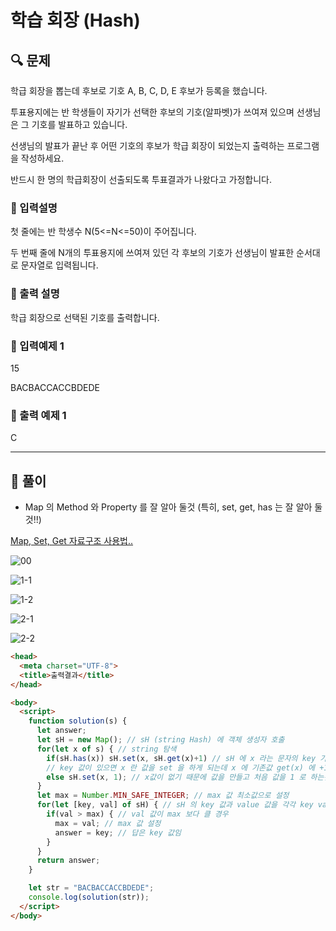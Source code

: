 
# 학습 회장 (Hash)

##  🔍 문제  

학급 회장을 뽑는데 후보로 기호 A, B, C, D, E 후보가 등록을 했습니다.  

투표용지에는  반  학생들이  자기가  선택한  후보의  기호(알파벳)가  쓰여져  있으며  선생님은  그 기호를 발표하고 있습니다.  

선생님의  발표가  끝난  후  어떤  기호의  후보가  학급  회장이  되었는지  출력하는  프로그램을  작성하세요.   

반드시 한 명의 학급회장이 선출되도록 투표결과가 나왔다고 가정합니다.


### 🔹 입력설명
첫 줄에는 반 학생수 N(5<=N<=50)이 주어집니다.  

두 번째 줄에 N개의 투표용지에 쓰여져 있던 각 후보의 기호가 선생님이 발표한 순서대로 문자열로 입력됩니다.

### 🔹 출력 설명
학급 회장으로 선택된 기호를 출력합니다.  


### 🔹 입력예제 1
15  

BACBACCACCBDEDE

### 🔹 출력 예제 1
C


----

##  📌 풀이

- Map 의 Method 와 Property 를 잘 알아 둘것 (특히, set, get, has 는 잘 알아 둘것!!)  

[Map, Set, Get 자료구조 사용법..](https://ko.javascript.info/map-set)

![00](https://user-images.githubusercontent.com/28912774/117593621-4e6e2d00-b177-11eb-8198-003227f7e4a3.jpg)

![1-1](https://user-images.githubusercontent.com/28912774/117593664-647bed80-b177-11eb-8e61-f41a64741f72.png)


![1-2](https://user-images.githubusercontent.com/28912774/117593692-65ad1a80-b177-11eb-95e8-70b14d7e4119.png)


![2-1](https://user-images.githubusercontent.com/28912774/117593711-66de4780-b177-11eb-9c6d-a3bbe873667e.png)


![2-2](https://user-images.githubusercontent.com/28912774/117593727-6776de00-b177-11eb-96b7-e89fb82bec24.png)



```html
<head>
  <meta charset="UTF-8">
  <title>출력결과</title>
</head>

<body>
  <script>
    function solution(s) {
      let answer;
      let sH = new Map(); // sH (string Hash) 에 객체 생성자 호출
      for(let x of s) { // string 탐색
        if(sH.has(x)) sH.set(x, sH.get(x)+1) // sH 에 x 라는 문자의 key 가 있는지 물어보는거 존재하면 true, 없으면 false
        // key 값이 있으면 x 란 값을 set 을 하게 되는데 x 에 기존값 get(x) 에 +1 하라는것임
        else sH.set(x, 1); // x값이 없기 때문에 값을 만들고 처음 값을 1 로 하는것 
      }
      let max = Number.MIN_SAFE_INTEGER; // max 값 최소값으로 설정
      for(let [key, val] of sH) { // sH 의 key 값과 value 값을 각각 key val 에 할당
        if(val > max) { // val 값이 max 보다 클 경우
          max = val; // max 값 설정
          answer = key; // 답은 key 값임
        }
      }
      return answer;
    }

    let str = "BACBACCACCBDEDE";
    console.log(solution(str));
  </script>
</body>
```
